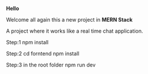 **Hello**

Welcome all again this a new project in **MERN Stack**

A project where it works like a real time chat application.

Step:1 
  npm install

Step:2 
  cd forntend 
  npm install

Step:3
  in the root folder
  npm run dev
  
